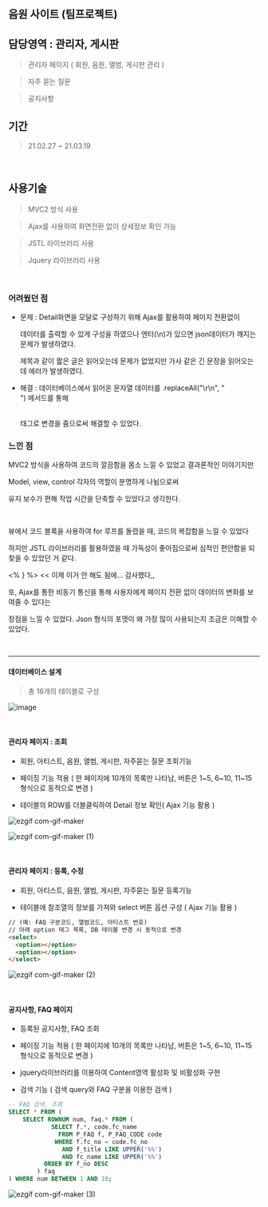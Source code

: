 ## 음원 사이트 (팀프로젝트)

## 담당영역 : 관리자, 게시판

> 관리자 페이지 ( 회원, 음원, 앨범, 게시판 관리 )

> 자주 묻는 질문

> 공지사항

## 기간

> 21.02.27 ~ 21.03.19

<br>

## 사용기술

> MVC2 방식 사용

> Ajax를 사용하여 화면전환 없이 상세정보 확인 가능
 
> JSTL 라이브러리 사용

> Jquery 라이브러리 사용 

<br>

### 어려웠던 점

- 문제 : Detail화면을 모달로 구성하기 위해 Ajax를 활용하여 페이지 전환없이

  데이터를 출력할 수 있게 구성을 하였으나 엔터(\n)가 있으면 json데이터가 깨지는 문제가 발생하였다.
  
  제목과 같이 짧은 글은 읽어오는데 문제가 없었지만 가사 같은 긴 문장을 읽어오는데 에러가 발생하였다.
  
- 해결 : 데이터베이스에서 읽어온 문자열 데이터를 .replaceAll("\r\n", "<br>") 메서드를 통해

  <br>태그로 변경을 줌으로써 해결할 수 있었다.
 
### 느낀 점

MVC2 방식을 사용하여 코드의 깔끔함을 몸소 느낄 수 있었고 결과론적인 이야기지만
 
Model, view, control 각자의 역할이 분명하게 나뉨으로써

유지 보수가 편해 작업 시간을 단축할 수 있었다고 생각한다. 

<br>

뷰에서 코드 블록을 사용하여 for 루프를 돌렸을 때, 코드의 복잡함을 느낄 수 있었다

하지만 JSTL 라이브러리를 활용하였을 때 가독성이 좋아짐으로써 심적인 편안함을 되찾을 수 있었던 거 같다.

 <% } %> << 이제 이거 안 해도 됨에... 감사했다,,

또, Ajax를 통한 비동기 통신을 통해 사용자에게 페이지 전환 없이 데이터의 변화를 보여줄 수 있다는

장점을 느낄 수 있었다. Json 형식의 포맷이 왜 가장 많이 사용되는지 조금은 이해할 수 있었다.

<br>

---
#### 데이터베이스 설계

> 총 16개의 테이블로 구성

![image](https://user-images.githubusercontent.com/68735491/112411133-be5b5c00-8d5f-11eb-897f-a32ef689e1e8.png)

<br>

#### 관리자 페이지 : 조회

- 회원, 아티스트, 음원, 앨범, 게시판, 자주묻는 질문 조회기능

- 페이징 기능 적용 ( 한 페이지에 10개의 목록만 나타남, 버튼은  1~5, 6~10, 11~15 형식으로 동적으로 변경 )

- 테이블의 ROW를 더블클릭하여 Detail 정보 확인( Ajax 기능 활용 )

![ezgif com-gif-maker](https://user-images.githubusercontent.com/68735491/112414265-22ccea00-8d65-11eb-8cd5-5c5d884cb1ca.gif)

![ezgif com-gif-maker (1)](https://user-images.githubusercontent.com/68735491/112414002-9cb0a380-8d64-11eb-8c3e-bd982f2c75ed.gif)

<br>

#### 관리자 페이지 : 등록, 수정

- 회원, 아티스트, 음원, 앨범, 게시판, 자주묻는 질문 등록기능

- 테이블에 참조열의 정보를 가져와 select 버튼 옵션 구성 ( Ajax 기능 활용 )

~~~HTML
// (예: FAQ 구분코드, 앨범코드, 아티스트 번호)
// 아래 option 태그 목록, DB 테이블 변경 시 동적으로 변경
<select>
  <option></option>
  <option></option>
</select>
~~~

![ezgif com-gif-maker (2)](https://user-images.githubusercontent.com/68735491/112415059-81469800-8d66-11eb-80d5-426ee317ea83.gif)

<br>

#### 공지사항, FAQ 페이지

- 등록된 공지사항, FAQ 조회

- 페이징 기능 적용 ( 한 페이지에 10개의 목록만 나타남, 버튼은  1~5, 6~10, 11~15 형식으로 동적으로 변경 )

- jquery라이브러리를 이용하여 Content영역 활성화 및 비활성화 구현

- 검색 기능 ( 검색 query와 FAQ 구분을 이용한 검색 )

~~~ sql
-- FAQ 검색, 조회
SELECT * FROM (
	SELECT ROWNUM num, faq.* FROM (
			SELECT f.*, code.fc_name
			  FROM P_FAQ f, P_FAQ_CODE code
			 WHERE f.fc_no = code.fc_no
			   AND f_title LIKE UPPER('%%')
			   AND fc_name LIKE UPPER('%%')
		  ORDER BY f_no DESC
		) faq
) WHERE num BETWEEN 1 AND 10;
~~~

![ezgif com-gif-maker (3)](https://user-images.githubusercontent.com/68735491/112415594-69bbdf00-8d67-11eb-912d-05a8a0a8a388.gif)

<br>
